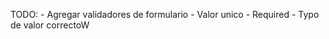 TODO:
    - Agregar validadores de formulario
        - Valor unico
        - Required
        - Typo de valor correctoW